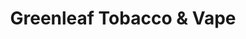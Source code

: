 ---
title: "Greenleaf Tobacco & Vape"
url: /davenport/greenleaf-tobacco-and-vape-east-53rd-street/
shop: tobacco
---